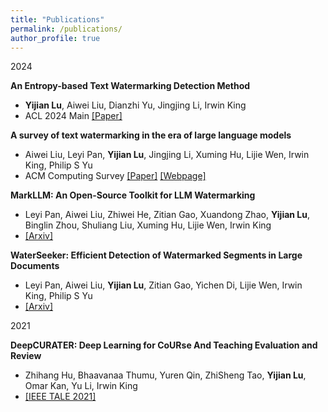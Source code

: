 ```yaml
---
title: "Publications"
permalink: /publications/
author_profile: true
---
```


2024

**An Entropy-based Text Watermarking Detection Method**
- **Yijian Lu**, Aiwei Liu, Dianzhi Yu, Jingjing Li, Irwin King
- ACL 2024 Main [[Paper]](https://aclanthology.org/2024.acl-long.630/)

**A survey of text watermarking in the era of large language models**
- Aiwei Liu, Leyi Pan, **Yijian Lu**, Jingjing Li, Xuming Hu, Lijie Wen, Irwin King, Philip S Yu
- ACM Computing Survey [[Paper]](https://arxiv.org/abs/2312.07913) [[Webpage]](https://survey-text-watermark.github.io/index.html)

**MarkLLM: An Open-Source Toolkit for LLM Watermarking**
- Leyi Pan, Aiwei Liu, Zhiwei He, Zitian Gao, Xuandong Zhao, **Yijian Lu**, Binglin Zhou, Shuliang Liu, Xuming Hu, Lijie Wen, Irwin King
- [[Arxiv]](https://arxiv.org/abs/2405.10051)

**WaterSeeker: Efficient Detection of Watermarked Segments in Large Documents**
- Leyi Pan, Aiwei Liu, **Yijian Lu**, Zitian Gao, Yichen Di, Lijie Wen, Irwin King, Philip S Yu
- [[Arxiv]](https://arxiv.org/abs/2409.05112)

2021

**DeepCURATER: Deep Learning for CoURse And Teaching Evaluation and Review**
- Zhihang Hu, Bhaavanaa Thumu, Yuren Qin, ZhiSheng Tao, **Yijian Lu**, Omar Kan, Yu Li, Irwin King
- [[IEEE TALE 2021]](https://ieeexplore.ieee.org/abstract/document/9678633)




